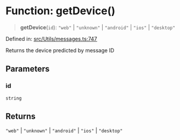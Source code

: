 # Function: getDevice()

> **getDevice**(`id`): `"web"` \| `"unknown"` \| `"android"` \| `"ios"` \| `"desktop"`

Defined in: [src/Utils/messages.ts:747](https://github.com/Fokusdotid/bail/blob/043003e0dc220c8f52aef36f90c7026f3a192427/src/Utils/messages.ts#L747)

Returns the device predicted by message ID

## Parameters

### id

`string`

## Returns

`"web"` \| `"unknown"` \| `"android"` \| `"ios"` \| `"desktop"`
